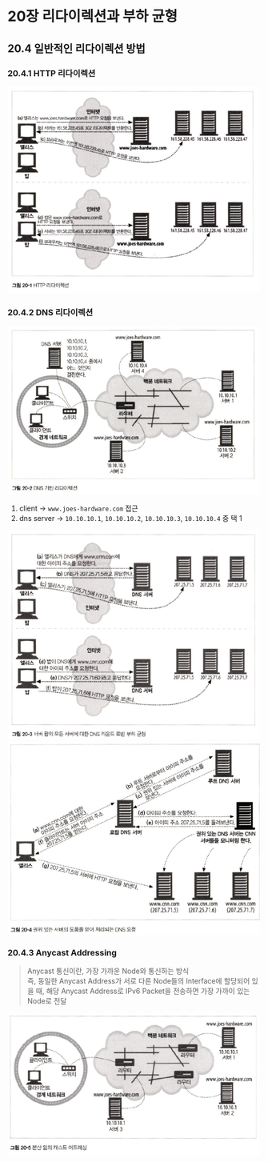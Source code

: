 # 20장 리다이렉션과 부하 균형

## 20.4 일반적인 리다이렉션 방법

### 20.4.1 HTTP 리다이렉션

<div align="center">
    <img src="./img/1.PNG" alt="" />
</div>

### 20.4.2 DNS 리다이렉션

<div align="center">
    <img src="./img/2.PNG" alt="" />
</div>

1. client &rarr; `www.joes-hardware.com` 접근
2. dns server &rarr; `10.10.10.1`, `10.10.10.2`, `10.10.10.3`, `10.10.10.4` 중 택 1

<div align="center">
    <img src="./img/3.PNG" alt="" />
</div>

<div align="center">
    <img src="./img/4.PNG" alt="" />
</div>

### 20.4.3 Anycast Addressing
> Anycast 통신이란, 가장 가까운 Node와 통신하는 방식  
> 즉, 동일한 Anycast Address가 서로 다른 Node들의 Interface에 할당되어 있을 때, 해당 Anycast Address로 IPv6 Packet을 전송하면 가장 가까이 있는 Node로 전달

<div align="center">
    <img src="./img/5.PNG" alt="" />
</div>